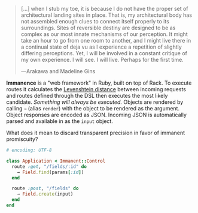 > [...] when I stub my toe, it is because I do not have the proper set of architectural landing sites in place.
> That is, my architectural body has not assembled enough clues to connect itself properly to its surroundings.
> Sites of reversible destiny are designed to be as complex as our most innate mechanisms of our perception.
> It might take an hour to go from one room to another, and I might live there in a continual state of deja vu as I experience a repetition of slightly differing perceptions.
> Yet, I will be involved in a constant critique of my own experience.
> I will see.
> I will live.
> Perhaps for the first time.
>
> —Arakawa and Madeline Gins

**Immanence** is a "web framework" in Ruby, built on top of Rack. To execute routes it calculates the [Levenshtein distance](http://en.wikipedia.org/wiki/Levenshtein_distance) between incoming requests and routes defined through the DSL then executes the most likely candidate. *Something will always be executed.* Objects are rendered by calling `→` (alias `render`) with the object to be rendered as the argument. Object responses are encoded as JSON. Incoming JSON is automatically parsed and available in as the `input` object.

What does it mean to discard transparent precision in favor of immanent promiscuity?

```ruby
# encoding: UTF-8

class Application < Immanent::Control
  route :get, "/fields/:id" do
    → Field.find(params[:id])
  end

  route :post, "/fields" do
    → Field.create(input)
  end
end
```

